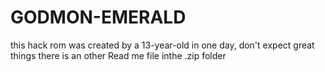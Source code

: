 # GODMON-EMERALD
this hack rom was created by a 13-year-old in one day, don't expect great things
there is an other Read me file inthe .zip folder
